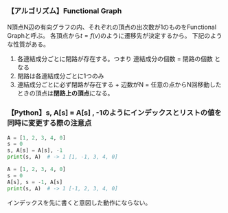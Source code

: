 ### 【アルゴリズム】Functional Graph
N頂点N辺の有向グラフの内、それぞれの頂点の出次数が1のものをFunctional Graphと呼ぶ。
各頂点から$t = f(v)$のように遷移先が決定するから。
下記のような性質がある。
1. 各連結成分ごとに閉路が存在する。つまり 連結成分の個数 = 閉路の個数 となる
2. 閉路は各連結成分ごとに1つのみ
3. 連結成分ごとに必ず閉路が存在する + 辺数がN = 任意の点からN回移動したときの頂点は**閉路上の頂点**になる。

### 【Python】s, A[s] = A[s] , -1のようにインデックスとリストの値を同時に変更する際の注意点
```Python
A = [1, 2, 3, 4, 0]
s = 0
s, A[s] = A[s], -1
print(s, A)  # -> 1 [1, -1, 3, 4, 0]

A = [1, 2, 3, 4, 0]
s = 0
A[s], s = -1, A[s]
print(s, A)  # -> 1 [-1, 2, 3, 4, 0]
```
インデックスを先に書くと意図した動作にならない。
